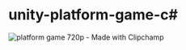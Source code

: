 # unity-platform-game-c#

![platform game 720p - Made with Clipchamp](https://github.com/user-attachments/assets/e6897d5c-133b-4583-a2e1-1e37475373d8)
